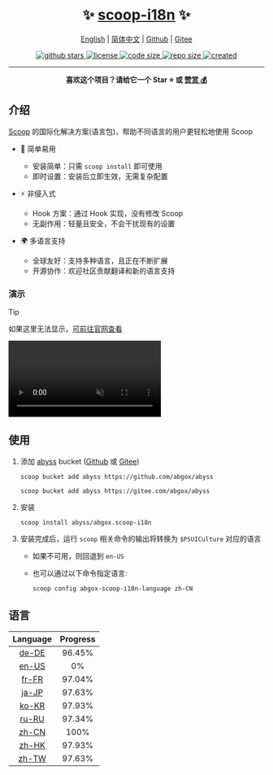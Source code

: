 <h1 align="center">✨ <a href="https://scoop-i18n.abgox.com">scoop-i18n</a> ✨</h1>

<p align="center">
    <a href="readme.md">English</a> |
    <a href="readme.zh-CN.md">简体中文</a> |
    <a href="https://github.com/abgox/scoop-i18n">Github</a> |
    <a href="https://gitee.com/abgox/scoop-i18n">Gitee</a>
</p>

<p align="center">
    <a href="https://github.com/abgox/scoop-i18n">
        <img src="https://img.shields.io/github/stars/abgox/scoop-i18n" alt="github stars" />
    </a>
    <a href="https://github.com/abgox/scoop-i18n/blob/main/license">
        <img src="https://img.shields.io/github/license/abgox/scoop-i18n" alt="license" />
    </a>
    <a href="https://img.shields.io/github/languages/code-size/abgox/scoop-i18n">
        <img src="https://img.shields.io/github/languages/code-size/abgox/scoop-i18n" alt="code size" />
    </a>
    <a href="https://img.shields.io/github/repo-size/abgox/scoop-i18n">
        <img src="https://img.shields.io/github/repo-size/abgox/scoop-i18n" alt="repo size" />
    </a>
    <a href="https://github.com/abgox/scoop-i18n">
        <img src="https://img.shields.io/github/created-at/abgox/scoop-i18n" alt="created" />
    </a>
</p>

---

<p align="center">
  <strong>喜欢这个项目？请给它一个 Star ⭐️ 或 <a href="https://abgox.com/donate">赞赏 💰</a></strong>
</p>

## 介绍

[Scoop](https://scoop.sh/) 的国际化解决方案(语言包)，帮助不同语言的用户更轻松地使用 Scoop

- 🚀 简单易用

  - 安装简单：只需 `scoop install` 即可使用
  - 即时设置：安装后立即生效，无需复杂配置

- ⚡️ 非侵入式

  - Hook 方案：通过 Hook 实现，没有修改 Scoop
  - 无副作用：轻量且安全，不会干扰现有的设置

- 🌍 多语言支持
  - 全球友好：支持多种语言，且正在不断扩展
  - 开源协作：欢迎社区贡献翻译和新的语言支持

### 演示

> [!Tip]
>
> 如果这里无法显示，[可前往官网查看](https://scoop-i18n.abgox.com)

<video src="https://scoop-i18n.abgox.com/demo.mp4" controls autoplay loop muted></video>

## 使用

1. 添加 [abyss](https://abyss.abgox.com) bucket ([Github](https://github.com/abgox/abyss) 或 [Gitee](https://gitee.com/abgox/abyss))

   ```shell
   scoop bucket add abyss https://github.com/abgox/abyss
   ```

   ```shell
   scoop bucket add abyss https://gitee.com/abgox/abyss
   ```

2. 安装

   ```shell
   scoop install abyss/abgox.scoop-i18n
   ```

3. 安装完成后，运行 `scoop` 相关命令的输出将转换为 `$PSUICulture` 对应的语言

   - 如果不可用，则回退到 `en-US`
   - 也可以通过以下命令指定语言:

     ```shell
     scoop config abgox-scoop-i18n-language zh-CN
     ```

## 语言

<!-- prettier-ignore-start -->

|Language|Progress|
|:-:|:-:|
|[de-DE](./i18n/de-DE.json)|96.45%|
|[en-US](./i18n/en-US.json)|0%|
|[fr-FR](./i18n/fr-FR.json)|97.04%|
|[ja-JP](./i18n/ja-JP.json)|97.63%|
|[ko-KR](./i18n/ko-KR.json)|97.93%|
|[ru-RU](./i18n/ru-RU.json)|97.34%|
|[zh-CN](./i18n/zh-CN.json)|100%|
|[zh-HK](./i18n/zh-HK.json)|97.93%|
|[zh-TW](./i18n/zh-TW.json)|97.63%|

<!-- prettier-ignore-end -->
